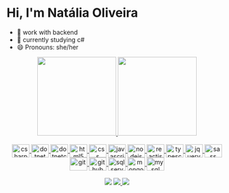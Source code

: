 <h1> Hi, I'm Natália Oliveira </h1>

- 🔭 work with backend
- 🌱 currently studying c#
- 😄 Pronouns: she/her

<div align="center">
  <a href="https://github.com/nataliaoliveiradearaujo97">
  <img height="180em" src="https://github-readme-stats.vercel.app/api?username=nataliaoliveiradearaujo97&show_icons=true&theme=midnight-purple&include_all_commits=true&count_private=true"/>
  <img height="180em" src="https://github-readme-stats.vercel.app/api/top-langs/?username=nataliaoliveiradearaujo97&layout=compact&langs_count=7&theme=midnight-purple"/>
</div>
  
  <div style="display: inline_block" align="center"><br>
    <img align="center" alt="csharp" height="30" width="40" src="https://cdn.jsdelivr.net/gh/devicons/devicon/icons/csharp/csharp-original.svg">
    <img align="center" alt="dotnet" height="30" width="40" src="https://cdn.jsdelivr.net/gh/devicons/devicon/icons/dot-net/dot-net-plain-wordmark.svg">
    <img align="center" alt="dotnetcore" height="30" width="40" src="https://cdn.jsdelivr.net/gh/devicons/devicon/icons/dotnetcore/dotnetcore-original.svg">
    <img align="center" alt="html5" height="30" width="40" src="https://cdn.jsdelivr.net/gh/devicons/devicon/icons/html5/html5-original-wordmark.svg">
    <img align="center" alt="css" height="30" width="40" src="https://cdn.jsdelivr.net/gh/devicons/devicon/icons/css3/css3-original-wordmark.svg">
    <img align="center" alt="javascript" height="30" width="40" src="https://cdn.jsdelivr.net/gh/devicons/devicon/icons/javascript/javascript-original.svg">
    <img align="center" alt="nodejs" height="30" width="40" src="https://cdn.jsdelivr.net/gh/devicons/devicon/icons/nodejs/nodejs-original.svg">
    <img align="center" alt="reactjs" height="30" width="40" src="https://cdn.jsdelivr.net/gh/devicons/devicon/icons/react/react-original.svg">
    <img align="center" alt="typescript" height="30" width="40" src="https://cdn.jsdelivr.net/gh/devicons/devicon/icons/typescript/typescript-original.svg">
    <img align="center" alt="jquery" height="30" width="40" src="https://cdn.jsdelivr.net/gh/devicons/devicon/icons/jquery/jquery-original.svg">
    <img align="center" alt="sass" height="30" width="40" src="https://cdn.jsdelivr.net/gh/devicons/devicon/icons/sass/sass-original.svg">
    <img align="center" alt="git" height="30" width="40" src="https://cdn.jsdelivr.net/gh/devicons/devicon/icons/git/git-original.svg">
    <img align="center" alt="github" height="30" width="40" src="https://cdn.jsdelivr.net/gh/devicons/devicon/icons/github/github-original.svg">
    <img align="center" alt="sqlserver" height="30" width="40" src="https://cdn.jsdelivr.net/gh/devicons/devicon/icons/microsoftsqlserver/microsoftsqlserver-plain-wordmark.svg">
    <img align="center" alt="mongo" height="30" width="40" src="https://cdn.jsdelivr.net/gh/devicons/devicon/icons/mongodb/mongodb-original.svg">
    <img align="center" alt="mysql" height="30" width="40" src="https://cdn.jsdelivr.net/gh/devicons/devicon/icons/mysql/mysql-original.svg">
  </div>
 
  <br />
  
  <div align="center">
    <a href="https://instagram.com/nataliaoliveiradearaujo97" target="_blank"><img src="https://img.shields.io/badge/-Instagram-%23E4405F?style=for-the-badge&logo=instagram&logoColor=white" target="_blank"></a>
    <a href = "mailto:nataliaoliveiradearaujo@hotmail.com"><img src="https://img.shields.io/badge/-Gmail-%23333?style=for-the-badge&logo=gmail&logoColor=white" target="_blank">     </a>
    <a href="https://www.linkedin.com/in/natália-oliveira-723151123/" target="_blank"><img src="https://img.shields.io/badge/-LinkedIn-%230077B5?style=for-the-badge&logo=linkedin&logoColor=white" target="_blank"></a> 
  </div>
  
  <br />
  
  
